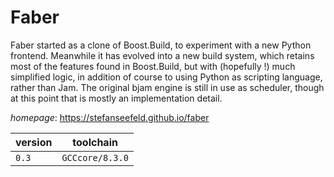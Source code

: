 # Faber

Faber started as a clone of Boost.Build, to experiment with a  new Python frontend. Meanwhile it has evolved into a new build system, which  retains most of the features found in Boost.Build, but with (hopefully !) much  simplified logic, in addition of course to using Python as scripting language,  rather than Jam. The original bjam engine is still in use as scheduler, though  at this point that is mostly an implementation detail.

*homepage*: <https://stefanseefeld.github.io/faber>

version | toolchain
--------|----------
``0.3`` | ``GCCcore/8.3.0``
